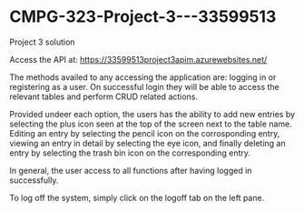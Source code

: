 # CMPG-323-Project-3---33599513
Project 3 solution

Access the API at: https://33599513project3apim.azurewebsites.net/

The methods availed to any accessing the application are: logging in or registering as a user. 
On successful login they will be able to access the relevant tables and perform CRUD related actions.

Provided undeer each option, the users has the ability to add new entries by selecting the 
plus icon seen at the top of the screen next to the table name. Editing an entry by selecting
the pencil icon on the corrosponding entry, viewing an entry in detail by selecting the eye icon,
and finally deleting an entry by selecting the trash bin icon on the corresponding entry. 

In general, the user access to all functions after having logged in successfully.

To log off the system, simply click on the logoff tab on the left pane.
